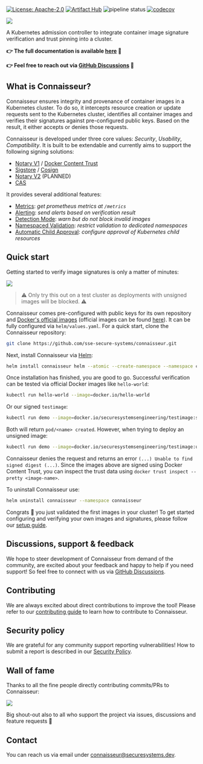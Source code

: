 [![License: Apache-2.0](https://img.shields.io/badge/License-Apache%202.0-blue.svg)](https://github.com/sse-secure-systems/connaisseur/blob/master/LICENSE)
[![Artifact Hub](https://img.shields.io/endpoint?url=https://artifacthub.io/badge/repository/connaisseur)](https://artifacthub.io/packages/search?repo=connaisseur)
![pipeline status](https://github.com/sse-secure-systems/connaisseur/workflows/cicd/badge.svg)
[![codecov](https://codecov.io/gh/sse-secure-systems/connaisseur/branch/master/graph/badge.svg)](https://codecov.io/gh/sse-secure-systems/connaisseur)

![](docs/assets/connaisseur_fulllogo.svg)

<!-- # Connaisseur -->

A Kubernetes admission controller to integrate container image signature verification and trust pinning into a cluster.

**:point_right: The full documentation is available [here](https://sse-secure-systems.github.io/connaisseur/) :book:**

**:point_right: Feel free to reach out via [GitHub Discussions](https://github.com/sse-secure-systems/connaisseur/discussions) :speech_balloon:**

## What is Connaisseur?

Connaisseur ensures integrity and provenance of container images in a Kubernetes cluster.
To do so, it intercepts resource creation or update requests sent to the Kubernetes cluster, identifies all container images and verifies their signatures against pre-configured public keys.
Based on the result, it either accepts or denies those requests.

Connaisseur is developed under three core values: *Security*, *Usability*, *Compatibility*.
It is built to be extendable and currently aims to support the following signing solutions:

- [Notary V1](https://github.com/theupdateframework/notary) / [Docker Content Trust](https://docs.docker.com/engine/security/trust/)
- [Sigstore](https://sigstore.dev/) / [Cosign](https://github.com/sigstore/cosign)
- [Notary V2](https://github.com/notaryproject/nv2) (PLANNED)
- [CAS](https://cas.codenotary.com/) 

It provides several additional features:

- [Metrics](docs/features/metrics.md): *get prometheus metrics at `/metrics`*
- [Alerting](docs/features/alerting.md): *send alerts based on verification result*
- [Detection Mode](docs/features/detection_mode.md): *warn but do not block invalid images*
- [Namespaced Validation](docs/features/namespaced_validation.md): *restrict validation to dedicated namespaces*
- [Automatic Child Approval](docs/features/automatic_child_approval.md): *configure approval of Kubernetes child resources*


## Quick start

Getting started to verify image signatures is only a matter of minutes:

![](docs/assets/connaisseur_demo.gif)

> :warning: Only try this out on a test cluster as deployments with unsigned images will be blocked. :warning:

Connaisseur comes pre-configured with public keys for its own repository and [Docker's official images](https://docs.docker.com/docker-hub/official_images/) (official images can be found [here](https://hub.docker.com/search?q=&type=image&image_filter=official)).
It can be fully configured via `helm/values.yaml`.
For a quick start, clone the Connaisseur repository:

```bash
git clone https://github.com/sse-secure-systems/connaisseur.git
```

Next, install Connaisseur via [Helm](https://helm.sh):

```bash
helm install connaisseur helm --atomic --create-namespace --namespace connaisseur
```

Once installation has finished, you are good to go.
Successful verification can be tested via official Docker images like `hello-world`:

```bash
kubectl run hello-world --image=docker.io/hello-world
```

Or our signed `testimage`:

```bash
kubectl run demo --image=docker.io/securesystemsengineering/testimage:signed
```

Both will return `pod/<name> created`. However, when trying to deploy an unsigned image:

```bash
kubectl run demo --image=docker.io/securesystemsengineering/testimage:unsigned
```

Connaisseur denies the request and returns an error `(...) Unable to find signed digest (...)`. Since the images above are signed using Docker Content Trust, you can inspect the trust data using `docker trust inspect --pretty <image-name>`.

To uninstall Connaisseur use:

```bash
helm uninstall connaisseur --namespace connaisseur
```

Congrats :tada: you just validated the first images in your cluster!
To get started configuring and verifying your own images and signatures, please follow our [setup guide](https://sse-secure-systems.github.io/connaisseur/latest/getting_started/).

## Discussions, support & feedback
We hope to steer development of Connaisseur from demand of the community, are excited about your feedback and happy to help if you need support! So feel free to connect with us via [GitHub Discussions](https://github.com/sse-secure-systems/connaisseur/discussions).

## Contributing
We are always excited about direct contributions to improve the tool! Please refer to our [contributing guide](docs/CONTRIBUTING.md) to learn how to contribute to Connaisseur.

## Security policy

We are grateful for any community support reporting vulnerabilities! How to submit a report is described in our [Security Policy](docs/SECURITY.md).

## Wall of fame

Thanks to all the fine people directly contributing commits/PRs to Connaisseur:

<a href="https://github.com/sse-secure-systems/connaisseur/graphs/contributors">
  <img src="https://contributors-img.web.app/image?repo=sse-secure-systems/connaisseur" />
</a>

Big shout-out also to all who support the project via issues, discussions and feature requests :pray:

## Contact

You can reach us via email under [connaisseur@securesystems.dev](mailto:connaisseur@securesystems.dev).

